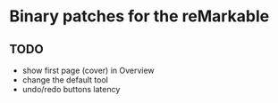 # Binary patches for the reMarkable 

## TODO
- show first page (cover) in Overview
- change the default tool
- undo/redo buttons latency
